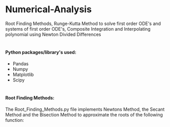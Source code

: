 # Numerical-Analysis
Root Finding Methods, Runge-Kutta Method to solve first order ODE's and systems of first order ODE's, Composite Integration and Interpolating polynomial using Newton Divided Differences

#
#### Python packages/library's used: 
- Pandas
- Numpy
- Matplotlib
- Scipy

#
#### Root Finding Methods:

The Root_Finding_Methods.py file implements Newtons Method, the Secant Method and the Bisection Method to approximate the roots of the following function:

```

```
